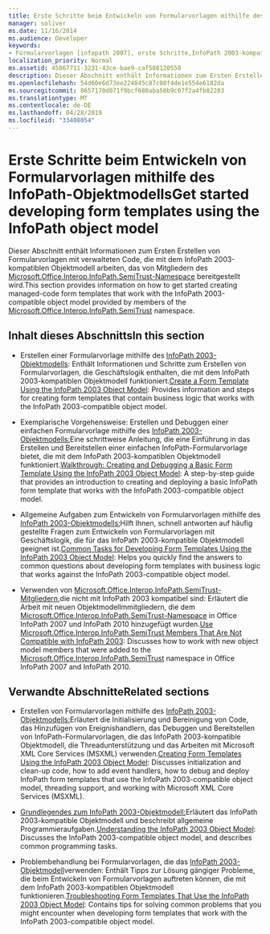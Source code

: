 ```yaml
---
title: Erste Schritte beim Entwickeln von Formularvorlagen mithilfe des InfoPath-Objektmodells
manager: soliver
ms.date: 11/16/2014
ms.audience: Developer
keywords:
- Formularvorlagen [infopath 2007], erste Schritte,InfoPath 2003-kompatible Formularvorlagen, erste Schritte
localization_priority: Normal
ms.assetid: 45867711-3231-43ce-bae9-caf588120550
description: Dieser Abschnitt enthält Informationen zum Ersten Erstellen von Formularvorlagen mit verwalteten Code, die mit dem InfoPath 2003-kompatiblen Objektmodell arbeiten, das von Mitgliedern des Microsoft.Office.Interop.InfoPath.SemiTrust-Namespace bereitgestellt wird.
ms.openlocfilehash: 54d60e6d73ee224845c87c08f4de1e554e6182da
ms.sourcegitcommit: 8657170d071f9bcf680aba50b9c07f2a4fb82283
ms.translationtype: MT
ms.contentlocale: de-DE
ms.lasthandoff: 04/28/2019
ms.locfileid: "33408054"
---
```

# <a name="get-started-developing-form-templates-using-the-infopath-object-model"></a><span data-ttu-id="bf7f9-104">Erste Schritte beim Entwickeln von Formularvorlagen mithilfe des InfoPath-Objektmodells</span><span class="sxs-lookup"><span data-stu-id="bf7f9-104">Get started developing form templates using the InfoPath object model</span></span>

<span data-ttu-id="bf7f9-105">Dieser Abschnitt enthält Informationen zum Ersten Erstellen von Formularvorlagen mit verwalteten Code, die mit dem InfoPath 2003-kompatiblen Objektmodell arbeiten, das von Mitgliedern des [Microsoft.Office.Interop.InfoPath.SemiTrust-Namespace](https://msdn.microsoft.com/library/Microsoft.Office.Interop.InfoPath.SemiTrust.aspx) bereitgestellt wird.</span><span class="sxs-lookup"><span data-stu-id="bf7f9-105">This section provides information on how to get started creating managed-code form templates that work with the InfoPath 2003-compatible object model provided by members of the [Microsoft.Office.Interop.InfoPath.SemiTrust](https://msdn.microsoft.com/library/Microsoft.Office.Interop.InfoPath.SemiTrust.aspx) namespace.</span></span> 
  
## <a name="in-this-section"></a><span data-ttu-id="bf7f9-106">Inhalt dieses Abschnitts</span><span class="sxs-lookup"><span data-stu-id="bf7f9-106">In this section</span></span>

- <span data-ttu-id="bf7f9-107">Erstellen einer Formularvorlage mithilfe des [InfoPath 2003-Objektmodells](how-to-create-a-form-template-using-the-infopath-2003-object-model.md): Enthält Informationen und Schritte zum Erstellen von Formularvorlagen, die Geschäftslogik enthalten, die mit dem InfoPath 2003-kompatiblen Objektmodell funktioniert.</span><span class="sxs-lookup"><span data-stu-id="bf7f9-107">[Create a Form Template Using the InfoPath 2003 Object Model](how-to-create-a-form-template-using-the-infopath-2003-object-model.md): Provides information and steps for creating form templates that contain business logic that works with the InfoPath 2003-compatible object model.</span></span>
    
- <span data-ttu-id="bf7f9-108">Exemplarische Vorgehensweise: Erstellen und Debuggen einer einfachen Formularvorlage mithilfe des [InfoPath 2003-Objektmodells:](walkthrough-create-and-debug-basic-form-template-using-infopath-object-model.md)Eine schrittweise Anleitung, die eine Einführung in das Erstellen und Bereitstellen einer einfachen InfoPath-Formularvorlage bietet, die mit dem InfoPath 2003-kompatiblen Objektmodell funktioniert.</span><span class="sxs-lookup"><span data-stu-id="bf7f9-108">[Walkthrough: Creating and Debugging a Basic Form Template Using the InfoPath 2003 Object Model](walkthrough-create-and-debug-basic-form-template-using-infopath-object-model.md): A step-by-step guide that provides an introduction to creating and deploying a basic InfoPath form template that works with the InfoPath 2003-compatible object model.</span></span>
    
- <span data-ttu-id="bf7f9-109">Allgemeine Aufgaben zum Entwickeln von Formularvorlagen mithilfe des [InfoPath 2003-Objektmodells:](common-tasks-for-developing-form-templates-using-infopath-object-model.md)Hilft Ihnen, schnell antworten auf häufig gestellte Fragen zum Entwickeln von Formularvorlagen mit Geschäftslogik, die für das InfoPath 2003-kompatible Objektmodell geeignet ist.</span><span class="sxs-lookup"><span data-stu-id="bf7f9-109">[Common Tasks for Developing Form Templates Using the InfoPath 2003 Object Model](common-tasks-for-developing-form-templates-using-infopath-object-model.md): Helps you quickly find the answers to common questions about developing form templates with business logic that works against the InfoPath 2003-compatible object model.</span></span>
    
- <span data-ttu-id="bf7f9-110">Verwenden von [Microsoft.Office.Interop.InfoPath.SemiTrust-Mitgliedern,](how-to-use-microsoft-office-interop-infopath-semitrust-members.md)die nicht mit InfoPath 2003 kompatibel sind: Erläutert die Arbeit mit neuen Objektmodellmmitgliedern, die dem [Microsoft.Office.Interop.InfoPath.SemiTrust-Namespace](https://msdn.microsoft.com/library/Microsoft.Office.Interop.InfoPath.SemiTrust.aspx) in Office InfoPath 2007 und InfoPath 2010 hinzugefügt wurden.</span><span class="sxs-lookup"><span data-stu-id="bf7f9-110">[Use Microsoft.Office.Interop.InfoPath.SemiTrust Members That Are Not Compatible with InfoPath 2003](how-to-use-microsoft-office-interop-infopath-semitrust-members.md): Discusses how to work with new object model members that were added to the [Microsoft.Office.Interop.InfoPath.SemiTrust](https://msdn.microsoft.com/library/Microsoft.Office.Interop.InfoPath.SemiTrust.aspx) namespace in Office InfoPath 2007 and InfoPath 2010.</span></span> 
    
## <a name="related-sections"></a><span data-ttu-id="bf7f9-111">Verwandte Abschnitte</span><span class="sxs-lookup"><span data-stu-id="bf7f9-111">Related sections</span></span>

- <span data-ttu-id="bf7f9-112">Erstellen von Formularvorlagen mithilfe des [InfoPath 2003-Objektmodells:](creating-form-templates-using-the-infopath-2003-object-model.md)Erläutert die Initialisierung und Bereinigung von Code, das Hinzufügen von Ereignishandlern, das Debuggen und Bereitstellen von InfoPath-Formularvorlagen, die das InfoPath 2003-kompatible Objektmodell, die Threadunterstützung und das Arbeiten mit Microsoft XML Core Services (MSXML) verwenden.</span><span class="sxs-lookup"><span data-stu-id="bf7f9-112">[Creating Form Templates Using the InfoPath 2003 Object Model](creating-form-templates-using-the-infopath-2003-object-model.md): Discusses initialization and clean-up code, how to add event handlers, how to debug and deploy InfoPath form templates that use the InfoPath 2003-compatible object model, threading support, and working with Microsoft XML Core Services (MSXML).</span></span>
    
- <span data-ttu-id="bf7f9-113">[Grundlegendes zum InfoPath 2003-Objektmodell:](understanding-the-infopath-2003-object-model.md)Erläutert das InfoPath 2003-kompatible Objektmodell und beschreibt allgemeine Programmieraufgaben.</span><span class="sxs-lookup"><span data-stu-id="bf7f9-113">[Understanding the InfoPath 2003 Object Model](understanding-the-infopath-2003-object-model.md): Discusses the InfoPath 2003-compatible object model, and describes common programming tasks.</span></span>
    
- <span data-ttu-id="bf7f9-114">Problembehandlung bei Formularvorlagen, die das [InfoPath 2003-Objektmodell](troubleshoot-form-templates-that-use-infopath-object-model.md)verwenden: Enthält Tipps zur Lösung gängiger Probleme, die beim Entwickeln von Formularvorlagen auftreten können, die mit dem InfoPath 2003-kompatiblen Objektmodell funktionieren.</span><span class="sxs-lookup"><span data-stu-id="bf7f9-114">[Troubleshooting Form Templates That Use the InfoPath 2003 Object Model](troubleshoot-form-templates-that-use-infopath-object-model.md): Contains tips for solving common problems that you might encounter when developing form templates that work with the InfoPath 2003-compatible object model.</span></span>
    

